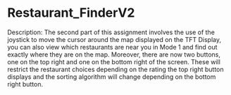 # Restaurant_FinderV2
Description: The second part of this assignment involves the use of the joystick to move the cursor around the map displayed on the TFT Display, you can also view which restaurants are near you in Mode 1 and find out exactly where they are on the map. Moreover, there are now two buttons, one on the top right and one on the bottom right of the screen. These will restrict the restaurant choices depending on the rating the top right button displays and the sorting algorithm will change depending on the bottom right button.
